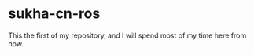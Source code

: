 sukha-cn-ros
============

This the first of my repository, and I will spend most of my time here from now.
